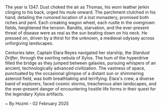 
The year is 1347.  Dust choked the air as Thomas, his worn leather jerkin clinging to his back, urged his mule onward.  The parchment clutched in his hand, detailing the rumored location of a lost monastery, promised both riches and peril.  Each creaking wagon wheel, each rustle in the overgrown fields, heightened the tension.  Bandits, starvation, and the ever-present threat of disease were as real as the sun beating down on his neck.  He pressed on, driven by a thirst for the unknown, a medieval odyssey across unforgiving landscapes.

Centuries later, Captain Elara Reyes navigated her starship, the *Stardust Drifter*, through the swirling nebula of Xylos.  The hum of the hyperdrive filled the bridge as they jumped between galaxies, pursuing whispers of an ancient, technologically advanced civilization.  The vastness of space, punctuated by the occasional glimpse of a distant sun or shimmering asteroid field, was both breathtaking and terrifying.  Elara's crew, a diverse band of explorers, faced cosmic storms, treacherous alien landscapes, and the ever-present danger of encountering hostile life forms in their quest for the legendary Xylos artifacts.

~ By Hozmi - 02 February 2025
